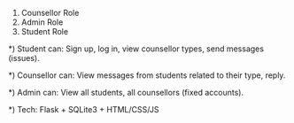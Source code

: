1) Counsellor Role
2) Admin Role
3) Student Role


*) Student can: Sign up, log in, view counsellor types, send messages (issues).

*) Counsellor can: View messages from students related to their type, reply.

*) Admin can: View all students, all counsellors (fixed accounts).

*) Tech: Flask + SQLite3 + HTML/CSS/JS

